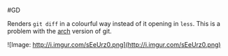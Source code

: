 #GD

Renders `git diff` in a colourful way instead of it opening in `less`. This is a problem with the [arch](https://archlinux.org/) version of git.

![Image: http://i.imgur.com/sEeUrz0.png](http://i.imgur.com/sEeUrz0.png)
